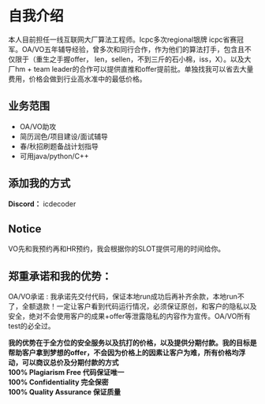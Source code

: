 # 自我介绍

本人目前担任一线互联网大厂算法工程师。Icpc多次regional银牌 icpc省赛冠军。OA/VO五年辅导经验，曾多次和同行合作，作为他们的算法打手，包含且不仅限于（重生之手握offer， len，sellen，不到三斤的石小棉，iss，X）。以及大厂hm + team leader的合作可以提供直推和offer提前批。单独找我可以省去大量费用，价格会做到行业高水准中的最低价格。

## 业务范围

+ OA/VO助攻
+ 简历润色/项目建设/面试辅导
+ 春/秋招刷题备战计划指导
+ 可用java/python/C++

## 添加我的方式

**Discord：** icdecoder

## Notice

VO先和我预约再和HR预约，我会根据你的SLOT提供可用的时间给你。

## 郑重承诺和我的优势：

OA/VO承诺 : 我承诺先交付代码，保证本地run成功后再补齐余款，本地run不了，全额退款！一定让客户看到代码运行情况，必须保证原创，和客户的隐私以及安全，绝对不会使用客户的成果+offer等泄露隐私的内容作为宣传。OA/VO所有test的必全过。

**我的优势在于全方位的安全服务以及抗打的价格，以及提供分期付款。我的目标是帮助客户拿到梦想的offer，不会因为价格上的因素让客户为难，所有价格均浮动，可以商议总价及分期付款的方式**  
**100% Plagiarism Free 代码保证唯一**  
**100% Confidentiality 完全保密**  
**100% Quality Assurance 保证质量**  
